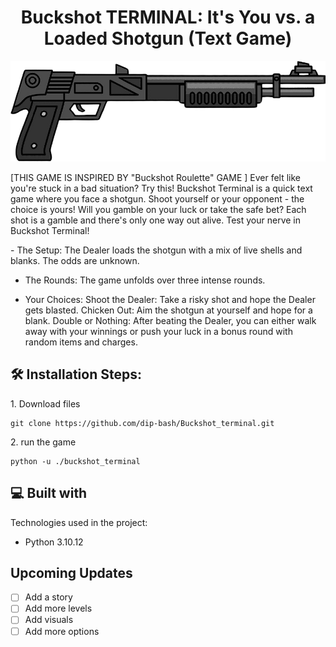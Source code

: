 <h1 align="center" id="title">Buckshot TERMINAL: It's You vs. a Loaded Shotgun (Text Game)</h1>

<p align="center"><img src="img/sticker-png-shotgun-firearm-clip-guns-miscellaneous-assault-rifle-removebg-preview.png" alt="project-image"></p>

<p id="description">[THIS GAME IS INSPIRED BY "Buckshot Roulette" GAME ] Ever felt like you're stuck in a bad situation? Try this! Buckshot Terminal is a quick text game where you face a shotgun. Shoot yourself or your opponent - the choice is yours! Will you gamble on your luck or take the safe bet? Each shot is a gamble and there's only one way out alive. Test your nerve in Buckshot Terminal! </p>
- The Setup: The Dealer loads the shotgun with a mix of live shells and blanks. The odds are unknown.

- The Rounds: The game unfolds over three intense rounds.
  
- Your Choices:
     Shoot the Dealer: Take a risky shot and hope the Dealer gets blasted.
     Chicken Out: Aim the shotgun at yourself and hope for a blank.
     Double or Nothing: After beating the Dealer, you can either walk away with your winnings or push your luck in a bonus round with random items and charges.

<h2>🛠️ Installation Steps:</h2>

<p>1. Download files</p>

```
git clone https://github.com/dip-bash/Buckshot_terminal.git
```

<p>2. run the game</p>

```
python -u ./buckshot_terminal
```

  
  
<h2>💻 Built with</h2>

Technologies used in the project:

*   Python 3.10.12

<h2>Upcoming Updates</h2>

- [ ] Add a story
- [ ] Add more levels
- [ ] Add visuals
- [ ] Add more options
